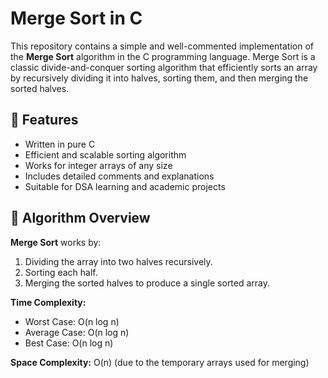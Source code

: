 # Merge Sort in C

This repository contains a simple and well-commented implementation of the **Merge Sort** algorithm in the C programming language. Merge Sort is a classic divide-and-conquer sorting algorithm that efficiently sorts an array by recursively dividing it into halves, sorting them, and then merging the sorted halves.

## 🔧 Features

- Written in pure C
- Efficient and scalable sorting algorithm
- Works for integer arrays of any size
- Includes detailed comments and explanations
- Suitable for DSA learning and academic projects

## 📌 Algorithm Overview

**Merge Sort** works by:
1. Dividing the array into two halves recursively.
2. Sorting each half.
3. Merging the sorted halves to produce a single sorted array.

**Time Complexity:**
- Worst Case: O(n log n)
- Average Case: O(n log n)
- Best Case: O(n log n)

**Space Complexity:** O(n) (due to the temporary arrays used for merging)



